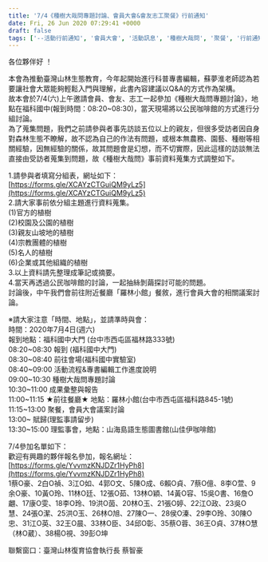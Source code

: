 ```yaml
---
title: '7/4《種樹大哉問專題討論、會員大會&會友志工聚餐》行前通知'
date: Fri, 26 Jun 2020 07:29:41 +0000
draft: false
tags: ['--活動行前通知', '會員大會', '活動訊息', '種樹大哉問', '聚餐', '行前通知']
---
```


各位夥伴好 ！

本會為推動臺灣山林生態教育，今年起開始進行科普專書編輯，蘇夢淮老師認為若要讓社會大眾能夠輕鬆入門與理解，此書內容建議以Q&A的方式作為架構。  
故本會於7/4(六)上午邀請會員、會友、志工一起參加《種樹大哉問專題討論》，地點在福科國中(報到時間：08:20~08:30)，當天現場將以公民咖啡館的方式進行分組討論。  
為了蒐集問題，我們之前請參與者事先訪談五位以上的親友，但很多受訪者因自身對森林生態不瞭解，故不認為自己的作法有問題，或根本無農務、園藝、種樹等相關經驗，因無經驗的關係，故其問題會是幻想，而不切實際，因此這樣的訪談無法直接由受訪者蒐集到問題，故《種樹大哉問》事前資料蒐集方式調整如下。

1.請參與者填寫分組表，網址如下：  
[https://forms.gle/XCAYzCTGuiQM9yLz5](https://forms.gle/XCAYzCTGuiQM9yLz5)  
2.請大家事前依分組主題進行資料蒐集。  
(1)官方的植樹  
(2)校園及公園的植樹  
(3)親友山坡地的植樹  
(4)宗教團體的植樹  
(5)名人的植樹  
(6)企業或其他組織的植樹  
3.以上資料請先整理成筆記或摘要。  
4.當天再透過公民咖啡館的討論，一起抽絲剝繭探討可能的問題。  
討論後，中午我們會前往附近餐廳「羅林小館」餐敘，進行會員大會的相關議案討論。

※請大家注意「時間、地點」，並請準時與會：  
時間：2020年7月4日(週六)  
報到地點：福科國中大門 (台中市西屯區福林路333號)  
08:20~08:30 報到 (福科國中大門)  
08:30~08:40 前往會場(福科國中實驗室)  
08:40~09:00 活動流程&專書編輯工作進度說明  
09:00~10:30 種樹大哉問專題討論  
10:30~11:00 成果彙整與報告  
11:00~11:15 ★前往餐廳★ 地點：羅林小館(台中市西屯區福科路845-1號)  
11:15~13:00 聚餐，會員大會議案討論  
13:00~ 賦歸(理監事請留步)  
13:30~15:00 理監事會，地點：山海島語生態圖書館(山佳伊咖啡館)

7/4參加名單如下：  
歡迎有興趣的夥伴報名參加，報名網址：  
[https://forms.gle/YvvmzKNJDZr1HyPh8](https://forms.gle/YvvmzKNJDZr1HyPh8)  
1蔡O豪、2白O禎、3江O如、4郭O文、5陳O成、6賴O貞、7蔡O億、8李O萱、9余O豪、10黃O玲、11林O廷、12張O茹、13林O穎、14黃O容、15吳O書、16詹O翽、17康O雯、18李O玲、19洪O茵、20林O玉、21張O婷、22江O政、23吳O慧、24張O潔、25洪O玉、26林O旭、27陳O一、28侯O溱、29李O玲、30陳O忠、31江O英、32王O晨、33林O臣、34邱O彰、35蔡O蓉、36王O貞、37林O慧（林O葳）、38楊O視、39彭O坤

聯繫窗口：臺灣山林復育協會執行長 蔡智豪